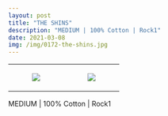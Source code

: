```yaml
---
layout: post
title: "THE SHINS"
description: "MEDIUM | 100% Cotton | Rock1"
date: 2021-03-08
img: /img/0172-the-shins.jpg
---
```




<table style="width:100%;"><tr><td style="vertical-align:top;">
      <figure class="tmblr-full" data-orig-height="2048" data-orig-width="1365" data-orig-src="https://concertshirts.netlify.app/shirts/0172/0172-01.jpg"><img src="https://64.media.tumblr.com/edbd60783a430d0421ee9c4e5c9521ac/8720c4aeaab48d1f-64/s540x810/1f41ff8f8fc9892f532900b0e8768e9cbb76d07d.jpg" data-orig-height="2048" data-orig-width="1365" data-orig-src="https://concertshirts.netlify.app/shirts/0172/0172-01.jpg"/></figure></td>
    <td style="vertical-align:top;">
      <figure class="tmblr-full" data-orig-height="2048" data-orig-width="1365" data-orig-src="https://concertshirts.netlify.app/shirts/0172/0172-02.jpg"><img src="https://64.media.tumblr.com/d4fc9a0c5c0ba17f371910f7593dd2d4/8720c4aeaab48d1f-5c/s540x810/362417b3d59fc54948462c11603ae22a54cdcd2b.jpg" data-orig-height="2048" data-orig-width="1365" data-orig-src="https://concertshirts.netlify.app/shirts/0172/0172-02.jpg"/></figure></td>
  </tr></table><p>
  MEDIUM | 100% Cotton | Rock1
</p>

